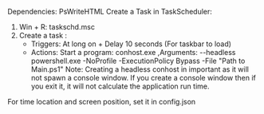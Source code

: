Dependencies: PsWriteHTML 
Create a Task in TaskScheduler:
1) Win + R: taskschd.msc
2) Create a task : 
    * Triggers: At long on + Delay 10 seconds (For taskbar to load)
    * Actions: Start a program: conhost.exe ,Arguments:  --headless powershell.exe -NoProfile -ExecutionPolicy Bypass -File "Path to Main.ps1"
    Note: Creating a headless conhost in important as it will not spawn a console window. If you create a console window then if you exit it, it will not calculate the application run time.

For time location and screen position, set it in config.json 